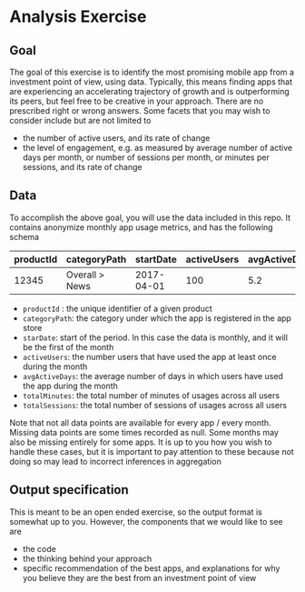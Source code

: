 # Analysis Exercise

## Goal
The goal of this exercise is to identify the most promising mobile app from a investment point of view, using data. Typically, this means finding apps that are experiencing an accelerating trajectory of growth and is outperforming its peers, but feel free to be creative in your approach. There are no prescribed right or wrong answers. Some facets that you may wish to consider include but are not limited to
- the number of active users, and its rate of change
- the level of engagement, e.g. as measured by average number of active days per month, or number of sessions per month, or minutes per sessions, and its rate of change

## Data
To accomplish the above goal, you will use the data included in this repo. It contains anonymize monthly app usage metrics, and has the following schema

| productId | categoryPath | startDate  | activeUsers   | avgActiveDays | totalMinutes  | totalSessions |
| -------   | --------     | -------    | -------       | ---------     | ---------     | ------        |
| 12345   | Overall > News | 2017-04-01    | 100       | 5.2     | 126     | 500        |

- `productId` : the unique identifier of a given product
- `categoryPath`: the category under which the app is registered in the app store
- `starDate`: start of the period. In this case the data is monthly, and it will be the first of the month
- `activeUsers`: the number users that have used the app at least once during the month
- `avgActiveDays`: the average number of days in which users have used the app during the month
- `totalMinutes`: the total number of minutes of usages across all users
- `totalSessions`: the total number of sessions of usages across all users

Note that not all data points are available for every app / every month. Missing data points are some times recorded as null. Some months may also be missing entirely for some apps. It is up to you how you wish to handle these cases, but it is important to pay attention to these because not doing so may lead to incorrect inferences in aggregation

## Output specification
This is meant to be an open ended exercise, so the output format is somewhat up to you. However, the components that we would like to see are
- the code
- the thinking behind your approach
- specific recommendation of the best apps, and explanations for why you believe they are the best from an investment point of view